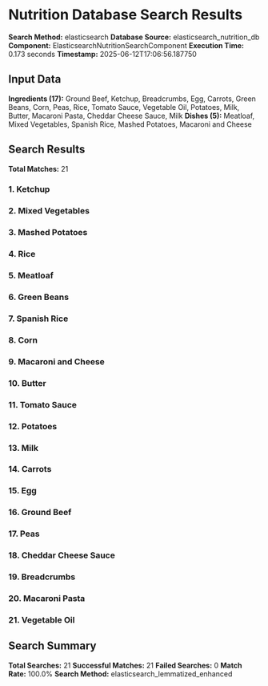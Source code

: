 # Nutrition Database Search Results

**Search Method:** elasticsearch
**Database Source:** elasticsearch_nutrition_db
**Component:** ElasticsearchNutritionSearchComponent
**Execution Time:** 0.173 seconds
**Timestamp:** 2025-06-12T17:06:56.187750

## Input Data
**Ingredients (17):** Ground Beef, Ketchup, Breadcrumbs, Egg, Carrots, Green Beans, Corn, Peas, Rice, Tomato Sauce, Vegetable Oil, Potatoes, Milk, Butter, Macaroni Pasta, Cheddar Cheese Sauce, Milk
**Dishes (5):** Meatloaf, Mixed Vegetables, Spanish Rice, Mashed Potatoes, Macaroni and Cheese

## Search Results
**Total Matches:** 21

### 1. Ketchup

### 2. Mixed Vegetables

### 3. Mashed Potatoes

### 4. Rice

### 5. Meatloaf

### 6. Green Beans

### 7. Spanish Rice

### 8. Corn

### 9. Macaroni and Cheese

### 10. Butter

### 11. Tomato Sauce

### 12. Potatoes

### 13. Milk

### 14. Carrots

### 15. Egg

### 16. Ground Beef

### 17. Peas

### 18. Cheddar Cheese Sauce

### 19. Breadcrumbs

### 20. Macaroni Pasta

### 21. Vegetable Oil

## Search Summary
**Total Searches:** 21
**Successful Matches:** 21
**Failed Searches:** 0
**Match Rate:** 100.0%
**Search Method:** elasticsearch_lemmatized_enhanced
